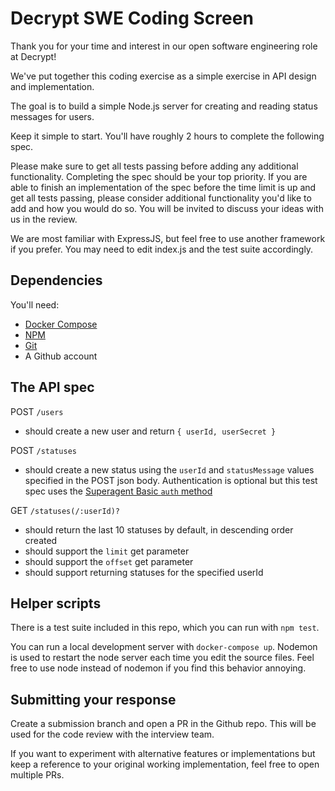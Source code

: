 # Decrypt SWE Coding Screen

Thank you for your time and interest in our open software engineering role at Decrypt!

We've put together this coding exercise as a simple exercise in API design and implementation. 

The goal is to build a simple Node.js server for creating and reading status messages for users.

Keep it simple to start. You'll have roughly 2 hours to complete the following spec.

Please make sure to get all tests passing before adding any additional functionality. Completing the spec should be your top priority. If you are able to finish an implementation of the spec before the time limit is up and get all tests passing, please consider additional functionality you'd like to add and how you would do so. You will be invited to discuss your ideas with us in the review.

We are most familiar with ExpressJS, but feel free to use another framework if you prefer. You may need to edit index.js and the test suite accordingly.

## Dependencies

You'll need:

* [Docker Compose](https://docs.docker.com/compose/install/)
* [NPM](https://www.npmjs.com/)
* [Git](https://git-scm.com/)
* A Github account

## The API spec

POST `/users`

  -  should create a new user and return `{ userId, userSecret }`

POST `/statuses`

  -  should create a new status using the `userId` and `statusMessage` values 
     specified in the POST json body. Authentication is optional but this test spec uses the [Superagent Basic `auth` method](https://visionmedia.github.io/superagent/#authentication)

GET `/statuses(/:userId)?`

  - should return the last 10 statuses by default, in descending order created
  - should support the `limit` get parameter
  - should support the `offset` get parameter
  - should support returning statuses for the specified userId

## Helper scripts

There is a test suite included in this repo, which you can run with `npm test`.

You can run a local development server with `docker-compose up`. Nodemon is used
to restart the node server each time you edit the source files. Feel free to use
node instead of nodemon if you find this behavior annoying.

## Submitting your response

Create a submission branch and open a PR in the Github repo. This will be used for the code review with the interview team. 

If you want to experiment with alternative features or implementations but keep a reference to your original working implementation, feel free to open multiple PRs.

